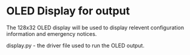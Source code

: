 # OLED Display for output

The 128x32 OLED display will be used to display relevent configuration information and emergency notices.

display.py - the driver file used to run the OLED output. 

